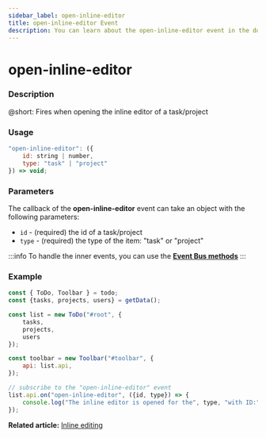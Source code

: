 ```yaml
---
sidebar_label: open-inline-editor
title: open-inline-editor Event
description: You can learn about the open-inline-editor event in the documentation of the DHTMLX JavaScript To Do List library. Browse developer guides and API reference, try out code examples and live demos, and download a free 30-day evaluation version of DHTMLX To Do List.
---
```


# open-inline-editor

### Description

@short: Fires when opening the inline editor of a task/project

### Usage

~~~js
"open-inline-editor": ({
    id: string | number,
    type: "task" | "project"
}) => void;
~~~

### Parameters

The callback of the **open-inline-editor** event can take an object with the following parameters:

- `id` - (required) the id of a task/project
- `type` - (required) the type of the item: "task" or "project"

:::info
To handle the inner events, you can use the [**Event Bus methods**](category/event-bus-methods.md)
:::

### Example

~~~js {15-17}
const { ToDo, Toolbar } = todo;
const {tasks, projects, users} = getData();

const list = new ToDo("#root", {
	tasks,
    projects,
    users
});

const toolbar = new Toolbar("#toolbar", {
	api: list.api,
});

// subscribe to the "open-inline-editor" event
list.api.on("open-inline-editor", ({id, type}) => {
    console.log("The inline editor is opened for the", type, "with ID:", id); 
});
~~~

**Related article:** [Inline editing](guides/inline_editing.md#working-with-editor)